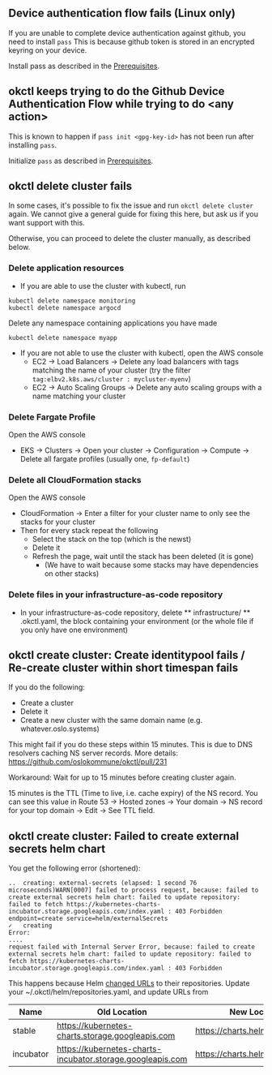 ## Device authentication flow fails (Linux only)

If you are unable to complete device authentication against github, you need to install `pass`
This is because github token is stored in an encrypted keyring on your device.

Install pass as described in the [Prerequisites](../../getting-started/prerequisites/#pass-linux-only).

## okctl keeps trying to do the Github Device Authentication Flow while trying to do \<any action\>

This is known to happen if `pass init <gpg-key-id>` has not been run after installing `pass`.

Initialize `pass` as described in [Prerequisites](../../getting-started/prerequisites/#initialize-pass).

## okctl delete cluster fails

In some cases, it's possible to fix the issue and run `okctl delete cluster` again. We cannot give a general
guide for fixing this here, but ask us if you want support with this.

Otherwise, you can proceed to delete the cluster manually, as described below.

### Delete application resources

* If you are able to use the cluster with kubectl, run

```shell
kubectl delete namespace monitoring
kubectl delete namespace argocd
```

Delete any namespace containing applications you have made

```shell
kubectl delete namespace myapp
```

* If you are not able to use the cluster with kubectl, open the AWS console
  * EC2 -> Load Balancers -> Delete any load balancers with tags matching the name of your cluster (try the filter
    `tag:elbv2.k8s.aws/cluster : mycluster-myenv`)
  * EC2 -> Auto Scaling Groups -> Delete any auto scaling groups with a name matching your cluster

### Delete Fargate Profile

Open the AWS console
* EKS -> Clusters -> Open your cluster -> Configuration -> Compute -> Delete all fargate profiles
  (usually one, `fp-default`) 

### Delete all CloudFormation stacks

Open the AWS console
* CloudFormation -> Enter a filter for your cluster name to only see the stacks for your cluster 
* Then for every stack repeat the following
  * Select the stack on the top (which is the newst)
  * Delete it
  * Refresh the page, wait until the stack has been deleted (it is gone)
    * (We have to wait because some stacks may have dependencies on other stacks) 

### Delete files in your infrastructure-as-code repository

* In your infrastructure-as-code repository, delete
  ** infrastructure/<env>
  ** .okctl.yaml, the block containing your environment (or the whole file if you only have one environment)


## okctl create cluster: Create identitypool fails / Re-create cluster within short timespan fails

If you do the following:

* Create a cluster
* Delete it
* Create a new cluster with the same domain name (e.g. whatever.oslo.systems)

This might fail if you do these steps within 15 minutes. This is due to DNS resolvers caching NS server records.
More details: https://github.com/oslokommune/okctl/pull/231

Workaround: Wait for up to 15 minutes before creating cluster again.

15 minutes is the TTL (Time to live, i.e. cache expiry) of the NS record. You can see this value in
Route 53 -> Hosted zones -> Your domain -> NS record for your top domain -> Edit -> See TTL field.

## okctl create cluster: Failed to create external secrets helm chart

You get the following error (shortened):

```
..  creating: external-secrets (elapsed: 1 second 76 microseconds)WARN[0007] failed to process request, because: failed to create external secrets helm chart: failed to update repository: failed to fetch https://kubernetes-charts-incubator.storage.googleapis.com/index.yaml : 403 Forbidden  endpoint=create service=helm/externalSecrets
✓   creating
Error:
....
request failed with Internal Server Error, because: failed to create external secrets helm chart: failed to update repository: failed to fetch https://kubernetes-charts-incubator.storage.googleapis.com/index.yaml : 403 Forbidden
```

This happens because Helm
[changed URLs](https://helm.sh/blog/new-location-stable-incubator-charts/#:~:text=The%20new%20location%20for%20the,use%20before%20November%2013%2C%202020.)
to their repositories. Update your ~/.okctl/helm/repositories.yaml, and update URLs from

| Name     | Old Location                                               | New Location                     |
| -------- | ---------------------------------------------------------- | -------------------------------- |
stable	   | https://kubernetes-charts.storage.googleapis.com           | https://charts.helm.sh/stable    |
incubator  | https://kubernetes-charts-incubator.storage.googleapis.com | https://charts.helm.sh/incubator |

